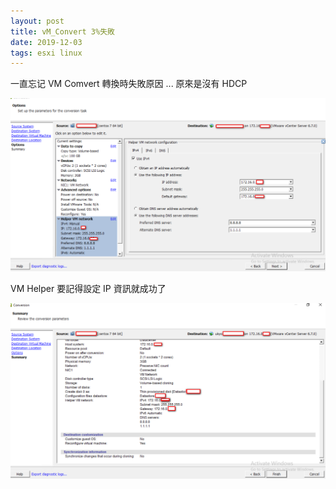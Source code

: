 ```yaml
---
layout: post
title: vM_Convert 3%失敗
date: 2019-12-03
tags: esxi linux
---
```


一直忘记 VM Comvert 轉換時失敗原因 ... 原來是沒有 HDCP

<img src="/images/posts/esxi/p1.png">

VM Helper 要記得設定 IP 資訊就成功了

<img src="/images/posts/esxi/p2.png">
